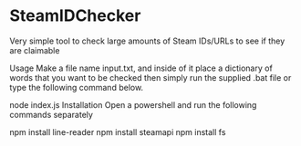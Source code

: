 # SteamIDChecker
Very simple tool to check large amounts of Steam IDs/URLs to see if they are claimable

Usage
Make a file name input.txt, and inside of it place a dictionary of words that you want to be checked then simply run the supplied .bat file or type the following command below.

node index.js
Installation
Open a powershell and run the following commands separately

npm install line-reader
npm install steamapi
npm install fs
